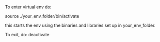 To enter virtual env do:

source ./your_env_folder/bin/activate

this starts the env using the binaries and libraries set up in your_env_folder. 

To exit, do:
deactivate
